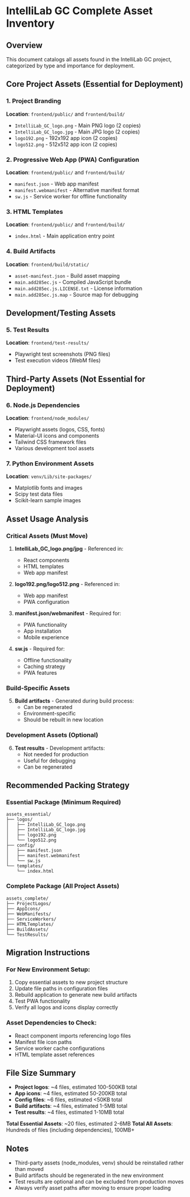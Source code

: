 # IntelliLab GC Complete Asset Inventory

## Overview
This document catalogs all assets found in the IntelliLab GC project, categorized by type and importance for deployment.

## Core Project Assets (Essential for Deployment)

### 1. Project Branding
**Location**: `frontend/public/` and `frontend/build/`
- `IntelliLab_GC_logo.png` - Main PNG logo (2 copies)
- `IntelliLab_GC_logo.jpg` - Main JPG logo (2 copies)
- `logo192.png` - 192x192 app icon (2 copies)
- `logo512.png` - 512x512 app icon (2 copies)

### 2. Progressive Web App (PWA) Configuration
**Location**: `frontend/public/` and `frontend/build/`
- `manifest.json` - Web app manifest
- `manifest.webmanifest` - Alternative manifest format
- `sw.js` - Service worker for offline functionality

### 3. HTML Templates
**Location**: `frontend/public/` and `frontend/build/`
- `index.html` - Main application entry point

### 4. Build Artifacts
**Location**: `frontend/build/static/`
- `asset-manifest.json` - Build asset mapping
- `main.add285ec.js` - Compiled JavaScript bundle
- `main.add285ec.js.LICENSE.txt` - License information
- `main.add285ec.js.map` - Source map for debugging

## Development/Testing Assets

### 5. Test Results
**Location**: `frontend/test-results/`
- Playwright test screenshots (PNG files)
- Test execution videos (WebM files)

## Third-Party Assets (Not Essential for Deployment)

### 6. Node.js Dependencies
**Location**: `frontend/node_modules/`
- Playwright assets (logos, CSS, fonts)
- Material-UI icons and components
- Tailwind CSS framework files
- Various development tool assets

### 7. Python Environment Assets
**Location**: `venv/Lib/site-packages/`
- Matplotlib fonts and images
- Scipy test data files
- Scikit-learn sample images

## Asset Usage Analysis

### Critical Assets (Must Move)
1. **IntelliLab_GC_logo.png/jpg** - Referenced in:
   - React components
   - HTML templates
   - Web app manifest
   
2. **logo192.png/logo512.png** - Referenced in:
   - Web app manifest
   - PWA configuration
   
3. **manifest.json/webmanifest** - Required for:
   - PWA functionality
   - App installation
   - Mobile experience

4. **sw.js** - Required for:
   - Offline functionality
   - Caching strategy
   - PWA features

### Build-Specific Assets
5. **Build artifacts** - Generated during build process:
   - Can be regenerated
   - Environment-specific
   - Should be rebuilt in new location

### Development Assets (Optional)
6. **Test results** - Development artifacts:
   - Not needed for production
   - Useful for debugging
   - Can be regenerated

## Recommended Packing Strategy

### Essential Package (Minimum Required)
```
assets_essential/
├── logos/
│   ├── IntelliLab_GC_logo.png
│   ├── IntelliLab_GC_logo.jpg
│   ├── logo192.png
│   └── logo512.png
├── config/
│   ├── manifest.json
│   ├── manifest.webmanifest
│   └── sw.js
└── templates/
    └── index.html
```

### Complete Package (All Project Assets)
```
assets_complete/
├── ProjectLogos/
├── AppIcons/
├── WebManifests/
├── ServiceWorkers/
├── HTMLTemplates/
├── BuildAssets/
└── TestResults/
```

## Migration Instructions

### For New Environment Setup:
1. Copy essential assets to new project structure
2. Update file paths in configuration files
3. Rebuild application to generate new build artifacts
4. Test PWA functionality
5. Verify all logos and icons display correctly

### Asset Dependencies to Check:
- React component imports referencing logo files
- Manifest file icon paths
- Service worker cache configurations
- HTML template asset references

## File Size Summary
- **Project logos**: ~4 files, estimated 100-500KB total
- **App icons**: ~4 files, estimated 50-200KB total  
- **Config files**: ~6 files, estimated <50KB total
- **Build artifacts**: ~4 files, estimated 1-5MB total
- **Test results**: ~4 files, estimated 1-10MB total

**Total Essential Assets**: ~20 files, estimated 2-6MB
**Total All Assets**: Hundreds of files (including dependencies), 100MB+

## Notes
- Third-party assets (node_modules, venv) should be reinstalled rather than moved
- Build artifacts should be regenerated in the new environment
- Test results are optional and can be excluded from production moves
- Always verify asset paths after moving to ensure proper loading

